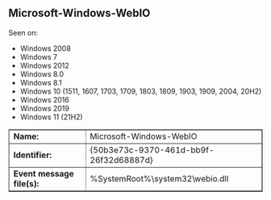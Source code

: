 ## Microsoft-Windows-WebIO

Seen on:
* Windows 2008
* Windows 7
* Windows 2012
* Windows 8.0
* Windows 8.1
* Windows 10 (1511, 1607, 1703, 1709, 1803, 1809, 1903, 1909, 2004, 20H2)
* Windows 2016
* Windows 2019
* Windows 11 (21H2)

<table border="1" class="docutils">
  <tbody>
    <tr>
      <td><b>Name:</b></td>
      <td>Microsoft-Windows-WebIO</td>
    </tr>
    <tr>
      <td><b>Identifier:</b></td>
      <td>{50b3e73c-9370-461d-bb9f-26f32d68887d}</td>
    </tr>
    <tr>
      <td><b>Event message file(s):</b></td>
      <td>%SystemRoot%\system32\webio.dll</td>
    </tr>
  </tbody>
</table>

&nbsp;

